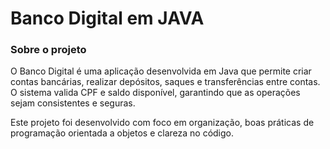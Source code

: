<h1>Banco Digital em JAVA</h1>
<p>
<h3>Sobre o projeto</h3>
O Banco Digital é uma aplicação desenvolvida em Java que permite criar contas bancárias, realizar depósitos, saques e transferências entre contas.
O sistema valida CPF e saldo disponível, garantindo que as operações sejam consistentes e seguras.

Este projeto foi desenvolvido com foco em organização, boas práticas de programação orientada a objetos e clareza no código.
</p>
